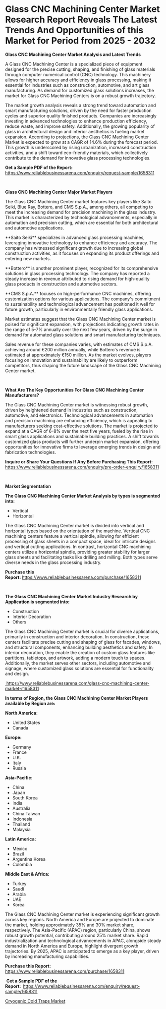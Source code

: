<p><h1>Glass CNC Machining Center Market Research Report Reveals The Latest Trends And Opportunities of this Market for Period from 2025 - 2032</h1></p><p><strong>Glass CNC Machining Center Market Analysis and Latest Trends</strong></p>
<p><p>A Glass CNC Machining Center is a specialized piece of equipment designed for the precise cutting, shaping, and finishing of glass materials through computer numerical control (CNC) technology. This machinery allows for higher accuracy and efficiency in glass processing, making it essential for industries such as construction, automotive, and art glass manufacturing. As demand for customized glass solutions increases, the market for Glass CNC Machining Centers is on a robust growth trajectory.</p><p>The market growth analysis reveals a strong trend toward automation and smart manufacturing solutions, driven by the need for faster production cycles and superior quality finished products. Companies are increasingly investing in advanced technologies to enhance production efficiency, reduce waste, and improve safety. Additionally, the growing popularity of glass in architectural design and interior aesthetics is fueling market expansion. According to projections, the Glass CNC Machining Center Market is expected to grow at a CAGR of 14.6% during the forecast period. This growth is underscored by rising urbanization, increased construction activities, and a shift toward eco-friendly materials, which collectively contribute to the demand for innovative glass processing technologies.</p></p>
<p><strong>Get a Sample PDF of the Report:&nbsp;</strong> <a href="https://www.reliablebusinessarena.com/enquiry/request-sample/1658311?utm_campaign=2475&utm_medium=2&utm_source=Github&utm_content=ia&utm_term=23032025&utm_id=glass-cnc-machining-center">https://www.reliablebusinessarena.com/enquiry/request-sample/1658311</a></p>
<p>&nbsp;</p>
<p><strong>Glass CNC Machining Center Major Market Players</strong></p>
<p><p>The Glass CNC Machining Center market features key players like Saito Seiki, Blue Ray, Bottero, and CMS S.p.A., among others, all competing to meet the increasing demand for precision machining in the glass industry. This market is characterized by technological advancements, especially in automation and precision cutting, which are essential for both architectural and automotive applications.</p><p>**Saito Seiki** specializes in advanced glass processing machines, leveraging innovative technology to enhance efficiency and accuracy. The company has witnessed significant growth due to increasing global construction activities, as it focuses on expanding its product offerings and entering new markets.</p><p>**Bottero** is another prominent player, recognized for its comprehensive solutions in glass processing technology. The company has reported a steady increase in revenue attributed to rising demand for high-quality glass products in construction and automotive sectors.</p><p>**CMS S.p.A.** focuses on high-performance CNC machines, offering customization options for various applications. The company's commitment to sustainability and technological advancement has positioned it well for future growth, particularly in environmentally friendly glass applications.</p><p>Market estimates suggest that the Glass CNC Machining Center market is poised for significant expansion, with projections indicating growth rates in the range of 5-7% annually over the next few years, driven by the surge in demand for automated glass solutions and smart manufacturing techniques.</p><p>Sales revenue for these companies varies, with estimates of CMS S.p.A. achieving around €200 million annually, while Bottero's revenue is estimated at approximately €150 million. As the market evolves, players focusing on innovation and sustainability are likely to outperform competitors, thus shaping the future landscape of the Glass CNC Machining Center market.</p></p>
<p>&nbsp;</p>
<p><strong>What Are The Key Opportunities For Glass CNC Machining Center Manufacturers?</strong></p>
<p><p>The Glass CNC Machining Center market is witnessing robust growth, driven by heightened demand in industries such as construction, automotive, and electronics. Technological advancements in automation and precision machining are enhancing efficiency, which is appealing to manufacturers seeking cost-effective solutions. The market is projected to expand at a CAGR of 6-8% over the next five years, fueled by the rise in smart glass applications and sustainable building practices. A shift towards customized glass products will further underpin market expansion, offering opportunities for innovative firms to leverage emerging trends in design and fabrication technologies.</p></p>
<p><strong>Inquire or Share Your Questions If Any Before Purchasing This Report:</strong> <a href="https://www.reliablebusinessarena.com/enquiry/pre-order-enquiry/1658311?utm_campaign=2475&utm_medium=2&utm_source=Github&utm_content=ia&utm_term=23032025&utm_id=glass-cnc-machining-center">https://www.reliablebusinessarena.com/enquiry/pre-order-enquiry/1658311</a></p>
<p>&nbsp;</p>
<p><strong>Market Segmentation</strong></p>
<p><strong>The Glass CNC Machining Center Market Analysis by types is segmented into:</strong></p>
<p><ul><li>Vertical</li><li>Horizontal</li></ul></p>
<p><p>The Glass CNC Machining Center market is divided into vertical and horizontal types based on the orientation of the machine. Vertical CNC machining centers feature a vertical spindle, allowing for efficient processing of glass sheets in a compact space, ideal for intricate designs and vertical cutting applications. In contrast, horizontal CNC machining centers utilize a horizontal spindle, providing greater stability for larger glass sheets and facilitating tasks like drilling and milling. Both types serve diverse needs in the glass processing industry.</p></p>
<p><strong>Purchase this Report:&nbsp;</strong><a href="https://www.reliablebusinessarena.com/purchase/1658311?utm_campaign=2475&utm_medium=2&utm_source=Github&utm_content=ia&utm_term=23032025&utm_id=glass-cnc-machining-center">https://www.reliablebusinessarena.com/purchase/1658311</a></p>
<p>&nbsp;</p>
<p><strong>The Glass CNC Machining Center Market Industry Research by Application is segmented into:</strong></p>
<p><ul><li>Construction</li><li>Interior Decoration</li><li>Others</li></ul></p>
<p><p>The Glass CNC Machining Center market is crucial for diverse applications, primarily in construction and interior decoration. In construction, these centers facilitate precise cutting and shaping of glass for facades, windows, and structural components, enhancing building aesthetics and safety. In interior decoration, they enable the creation of custom glass features like partitions, tabletops, and artwork, adding a modern touch to spaces. Additionally, the market serves other sectors, including automotive and signage, where customized glass solutions are essential for functionality and design.</p></p>
<p><a href="https://www.reliablebusinessarena.com/glass-cnc-machining-center-market-r1658311?utm_campaign=2475&utm_medium=2&utm_source=Github&utm_content=ia&utm_term=23032025&utm_id=glass-cnc-machining-center">&nbsp;https://www.reliablebusinessarena.com/glass-cnc-machining-center-market-r1658311</a></p>
<p><strong>In terms of Region, the Glass CNC Machining Center Market Players available by Region are:</strong></p>
<p>
    <p> <strong> North America: </strong>
        <ul>
            <li>United States</li>
            <li>Canada</li>
        </ul>
        </p> 
    <p> <strong> Europe: </strong>
        <ul>
            <li>Germany</li>
            <li>France</li>
            <li>U.K.</li>
            <li>Italy</li>
            <li>Russia</li>
        </ul>
        </p> 
    <p> <strong> Asia-Pacific: </strong>
        <ul>
            <li>China</li>
            <li>Japan</li>
            <li>South Korea</li>
            <li>India</li>
            <li>Australia</li>
            <li>China Taiwan</li>
            <li>Indonesia</li>
            <li>Thailand</li>
            <li>Malaysia</li>
        </ul>
        </p> 
    <p> <strong> Latin America: </strong>
        <ul>
            <li>Mexico</li>
            <li>Brazil</li>
            <li>Argentina Korea</li>
            <li>Colombia</li>
        </ul>
        </p> 
    <p> <strong> Middle East & Africa: </strong>
        <ul>
            <li>Turkey</li>
            <li>Saudi</li>
            <li>Arabia</li>
            <li>UAE</li>
            <li>Korea</li>
        </ul>
    </p>
    </p>
<p><p>The Glass CNC Machining Center market is experiencing significant growth across key regions. North America and Europe are projected to dominate the market, holding approximately 35% and 30% market share, respectively. The Asia-Pacific (APAC) region, particularly China, shows robust growth potential, contributing around 25% market share. Rapid industrialization and technological advancements in APAC, alongside steady demand in North America and Europe, highlight divergent growth trajectories. By 2025, APAC is anticipated to emerge as a key player, driven by increasing manufacturing capabilities.</p></p>
<p><strong>Purchase this Report: </strong><a href="https://www.reliablebusinessarena.com/purchase/1658311?utm_campaign=2475&utm_medium=2&utm_source=Github&utm_content=ia&utm_term=23032025&utm_id=glass-cnc-machining-center">https://www.reliablebusinessarena.com/purchase/1658311</a></p>
<p>&nbsp;<strong>Get a Sample PDF of the Report:&nbsp;&nbsp;</strong><a href="https://www.reliablebusinessarena.com/enquiry/request-sample/1658311?utm_campaign=2475&utm_medium=2&utm_source=Github&utm_content=ia&utm_term=23032025&utm_id=glass-cnc-machining-center">https://www.reliablebusinessarena.com/enquiry/request-sample/1658311</a></p>
<p><strong></strong></p>
<p><p><a href="https://github.com/donnettaletizia/Market-Research-Report-List-1/blob/main/cryogenic-cold-traps-market.md?utm_campaign=2475&utm_medium=2&utm_source=Github&utm_content=ia&utm_term=23032025&utm_id=glass-cnc-machining-center">Cryogenic Cold Traps Market</a></p></p>